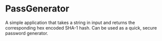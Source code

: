# PassGenerator
A simple application that takes a string in input and returns the corresponding hex encoded SHA-1 hash. Can be used as a quick, secure password generator.
